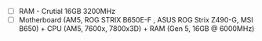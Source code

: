 - [ ] RAM - Crutial 16GB 3200MHz
- [ ] Motherboard (AM5, ROG STRIX B650E-F , ASUS ROG Strix Z490-G, MSI B650) + CPU (AM5, 7600x, 7800x3D) + RAM (Gen 5, 16GB @ 6000MHz)